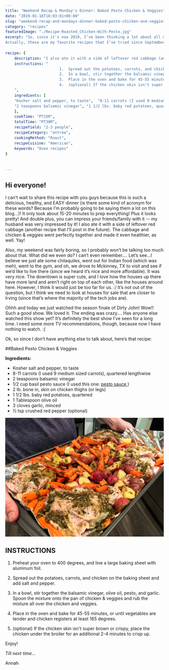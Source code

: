 ```yaml
---
title: "Weekend Recap & Monday's Dinner: Baked Pesto Chicken & Veggies"
date: "2019-01-18T18:03:01+00:00"
slug: "weekend-recap-and-mondays-dinner-baked-pesto-chicken-and-veggies"
category: "recipes"
featuredImage: "./Recipe-Roasted_Chicken-With-Pesto.jpg"
excerpt: "So, since it's now 2019, I’ve been thinking a lot about all my favorite recipes I tried in 2018.
Actually, these are my favorite recipes that I’ve tried since September… so only 3 months. But I’ve tried a lot! When we were living in Brooklyn, we only had access to a stove."

recipe: {
    description: "I also ate it with a side of leftover red cabbage (another recipe that I’ll post in the future). The cabbage and chicken & veggies went perfectly together and made it even healthier, as well. Yay!",
    instructions: "
                        1.  Spread out the potatoes, carrots, and chicken on the baking sheet and add salt and pepper.
                        2.  In a bowl, stir together the balsamic vinegar, olive oil, pesto, and garlic. Spoon the mixture onto the pan of chicken & veggies and rub the mixture all over the chicken and veggies.
                        3.  Place in the oven and bake for 45-55 minutes, or until vegetables are tender and chicken registers at least 165 degrees.
                        4.  (optional) If the chicken skin isn't super brown or crispy, place the chicken under the broiler for an additional 2-4 minutes to crisp up.
    ",
    ingredients: [
    "Kosher salt and pepper, to taste",  "8-11 carrots (I used 9 medium sized carrots), quartered lengthwise", 
    "2 teaspoons balsamic vinegar", "1 1/2 lbs. baby red potatoes, quartered", "1 1/2 lbs. baby red potatoes, quartered"
    ],
    cookTime: "PT15M",
    totalTime: "PT30M",
    recipeYield: "2-3 people",
    recipeCategory: "entree",
    cookingMethod: "Roast",
    recipeCuisine: "American",
    keywords: "Oven recipes"
}
 

---
```




## **Hi everyone!**

I can’t wait to share this recipe with you guys because this is such a delicious, healthy, and EASY dinner (is there some kind of acronym for these words? Because I’m probably going to be saying them a lot on this blog…)! It only took about 15-20 minutes to prep everything! Plus it looks pretty! And double plus, you can impress your friends/family with it -- my husband was very impressed by it! I also ate it with a side of leftover red cabbage (another recipe that I’ll post in the future). The cabbage and chicken & veggies went perfectly together and made it even healthier, as well. Yay!

  

Also, my weekend was fairly boring, so I probably won’t be talking too much about that. What did we even do? I can’t even remember…. Let’s see…I believe we just ate some chilaquiles, went out for Indian food (which was meh), went to the gym, and oh, we drove to Mckinney, TX to visit and see if we’d like to live there (since we heard it’s nice and more affordable). It was very nice. The downtown is super cute, and I love how the houses up there have more land and aren’t right on top of each other, like the houses around here. However, I think it would just be too far for us. :/ It’s not out of the question, but I think we need to look at houses for sale that are closer to Irving (since that’s where the majority of the tech jobs are).

  

Ohhh and today we just watched the season finale of Dirty John! Wow!! Such a good show. We loved it. The ending was crazy…. Has anyone else watched this show yet? It’s definitely the best show I’ve seen for a long time. I need some more TV recommendations, though, because now I have nothing to watch. :(

  

Ok, so since I don’t have anything else to talk about, here’s that recipe:

  

<div class="blog--recipe">


##Baked Pesto Chicken & Veggies

<div class="container--flex container--recipe">



<div class="col-7">
 <strong> Ingredients: </strong>
 <ul>
   <li>Kosher salt and pepper, to taste</li>
   <li>8-11 carrots (I used 9 medium sized carrots), quartered lengthwise</li>
   <li>2 teaspoons balsamic vinegar</li>
   <li>1/2 cup basil pesto sauce (I used this one: <a href="https://www.walmart.com/ip/3-Pack-Prego-Basil-Pesto-Italian-Sauce-8-oz/47233630" target="_blank"> pesto sauce </a> )</li>
   <li>2 lb. bone in, skin on chicken thighs (or legs)</li>
   <li>1 1/2 lbs. baby red potatoes, quartered</li>
   <li>1 Tablespoon olive oil</li>
   <li>3 cloves garlic, minced</li>
   <li>½ tsp crushed red pepper (optional)</li>
</ul>
</div>
<div class="col-3" markdown="1" > 

![Roasted chicken with pesto and veggetables](./Recipe-Baked-Pesto-Chicken-Veggies.jpg)

 </div>

</div>



## INSTRUCTIONS

1.  Preheat your oven to 400 degrees, and line a large baking sheet with aluminum foil.
    
2.  Spread out the potatoes, carrots, and chicken on the baking sheet and add salt and pepper.
    
3.  In a bowl, stir together the balsamic vinegar, olive oil, pesto, and garlic. Spoon the mixture onto the pan of chicken & veggies and rub the mixture all over the chicken and veggies.
    
4.  Place in the oven and bake for 45-55 minutes, or until vegetables are tender and chicken registers at least 165 degrees.
    
5.  (optional) If the chicken skin isn't super brown or crispy, place the chicken under the broiler for an additional 2-4 minutes to crisp up.


</div>
    

  

Enjoy!

  

*Till next time…*

Annah







